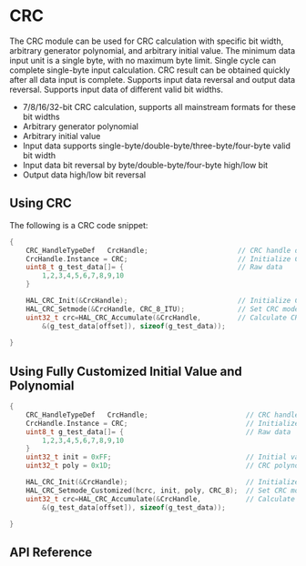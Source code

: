 # CRC

The CRC module can be used for CRC calculation with specific bit width, arbitrary generator polynomial, and arbitrary initial value. The minimum data input unit is a single byte, with no maximum byte limit. Single cycle can complete single-byte input calculation. CRC result can be obtained quickly after all data input is complete. Supports input data reversal and output data reversal. Supports input data of different valid bit widths.
- 7/8/16/32-bit CRC calculation, supports all mainstream formats for these bit widths
- Arbitrary generator polynomial
- Arbitrary initial value
- Input data supports single-byte/double-byte/three-byte/four-byte valid bit width
- Input data bit reversal by byte/double-byte/four-byte high/low bit
- Output data high/low bit reversal

## Using CRC
The following is a CRC code snippet:

```c
{
    CRC_HandleTypeDef   CrcHandle;                      // CRC handle declaration
    CrcHandle.Instance = CRC;                           // Initialize CRC handle
    uint8_t g_test_data[]= {                            // Raw data
        1,2,3,4,5,6,7,8,9,10
    }

    HAL_CRC_Init(&CrcHandle);                           // Initialize CRC module
    HAL_CRC_Setmode(&CrcHandle, CRC_8_ITU);             // Set CRC mode to CRC-8/ITU standard
    uint32_t crc=HAL_CRC_Accumulate(&CrcHandle,         // Calculate CRC result for g_test_data
        &(g_test_data[offset]), sizeof(g_test_data));
    
}    
```

## Using Fully Customized Initial Value and Polynomial

```c
{
    CRC_HandleTypeDef   CrcHandle;                        // CRC handle declaration
    CrcHandle.Instance = CRC;                             // Initialize CRC handle
    uint8_t g_test_data[]= {                              // Raw data
        1,2,3,4,5,6,7,8,9,10
    }
    uint32_t init = 0xFF;                                 // Initial value
    uint32_t poly = 0x1D;                                 // CRC polynomial

    HAL_CRC_Init(&CrcHandle);                             // Initialize CRC module
    HAL_CRC_Setmode_Customized(hcrc, init, poly, CRC_8);  // Set CRC mode to CRC-8 standard
    uint32_t crc=HAL_CRC_Accumulate(&CrcHandle,           // Calculate CRC result for g_test_data
        &(g_test_data[offset]), sizeof(g_test_data));

}
```

## API Reference
[](../api/hal/crc.md)
